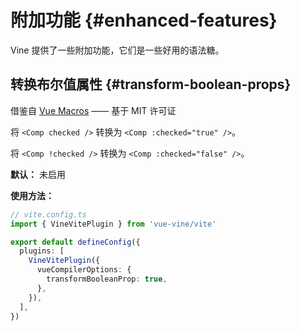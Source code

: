 # 附加功能 {#enhanced-features}

Vine 提供了一些附加功能，它们是一些好用的语法糖。

## 转换布尔值属性 <VersionTip version="v1.3.0+" /> {#transform-boolean-props}

借鉴自 [Vue Macros](https://vue-macros.dev/features/boolean-prop.html) —— 基于 MIT 许可证

将 `<Comp checked />` 转换为 `<Comp :checked="true" />`。

将 `<Comp !checked />` 转换为 `<Comp :checked="false" />`。

**默认：** 未启用

**使用方法：**

```ts
// vite.config.ts
import { VineVitePlugin } from 'vue-vine/vite'

export default defineConfig({
  plugins: [
    VineVitePlugin({
      vueCompilerOptions: {
        transformBooleanProp: true,
      },
    }),
  ],
})
```
